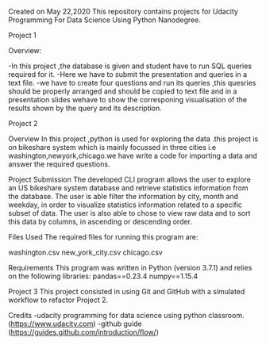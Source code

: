 Created on May 22,2020
This repository contains projects for Udacity Programming For Data Science Using Python Nanodegree.

Project 1

Overview:

-In this project ,the database is given and student have to run SQL queries required for it.
-Here we have to submit the presentation and queries in a text file.
-we have to create four questions and run its queries ,this quesries should be properly arranged and should be copied to text file and in a presentation slides wehave to show the corresponing visualisation of the results shown by the query and its description.


Project 2

Overview
In this project ,python is used for exploring the data .this project is on bikeshare system which is mainly focussed in three cities i.e washington,newyork,chicago.we have write a code for importing a data and answer the required questions.

Project Submission
The developed CLI program allows the user to explore an US bikeshare system database and retrieve statistics information from the database. The user is able filter the information by city, month and weekday, in order to visualize statistics information related to a specific subset of data. The user is also able to chose to view raw data and to sort this data by columns, in ascending or descending order.


Files Used
The required files for running this program are:

washington.csv
new_york_city.csv
chicago.csv

Requirements
This program was written in Python (version 3.7.1) and relies on the following libraries:
pandas==0.23.4
numpy==1.15.4

Project 3
This project consisted in using Git and GitHub with a simulated workflow to refactor Project 2.

Credits
-udacity programming for data science using python classroom.(https://www.udacity.com)
-github guide (https://guides.github.com/introduction/flow/)
